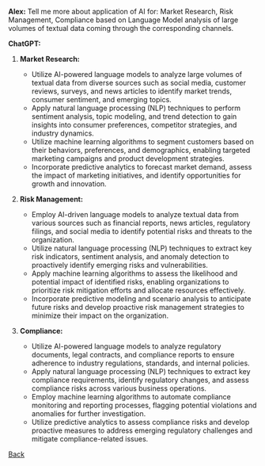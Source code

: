 <b>Alex:</b> Tell me more about application of AI for:  Market Research, Risk Management, Compliance based on Language Model analysis of large volumes of textual data coming through the corresponding channels.

<b>ChatGPT:</b><br>
1. **Market Research:**
   - Utilize AI-powered language models to analyze large volumes of textual data from diverse sources such as social media, customer reviews, surveys, and news articles to identify market trends, consumer sentiment, and emerging topics.
   - Apply natural language processing (NLP) techniques to perform sentiment analysis, topic modeling, and trend detection to gain insights into consumer preferences, competitor strategies, and industry dynamics.
   - Utilize machine learning algorithms to segment customers based on their behaviors, preferences, and demographics, enabling targeted marketing campaigns and product development strategies.
   - Incorporate predictive analytics to forecast market demand, assess the impact of marketing initiatives, and identify opportunities for growth and innovation.

2. **Risk Management:**
   - Employ AI-driven language models to analyze textual data from various sources such as financial reports, news articles, regulatory filings, and social media to identify potential risks and threats to the organization.
   - Utilize natural language processing (NLP) techniques to extract key risk indicators, sentiment analysis, and anomaly detection to proactively identify emerging risks and vulnerabilities.
   - Apply machine learning algorithms to assess the likelihood and potential impact of identified risks, enabling organizations to prioritize risk mitigation efforts and allocate resources effectively.
   - Incorporate predictive modeling and scenario analysis to anticipate future risks and develop proactive risk management strategies to minimize their impact on the organization.

3. **Compliance:**
   - Utilize AI-powered language models to analyze regulatory documents, legal contracts, and compliance reports to ensure adherence to industry regulations, standards, and internal policies.
   - Apply natural language processing (NLP) techniques to extract key compliance requirements, identify regulatory changes, and assess compliance risks across various business operations.
   - Employ machine learning algorithms to automate compliance monitoring and reporting processes, flagging potential violations and anomalies for further investigation.
   - Utilize predictive analytics to assess compliance risks and develop proactive measures to address emerging regulatory challenges and mitigate compliance-related issues.

[Back](https://github.com/ai-dialogue-facilitator/how-can-ai-help-business/blob/main/chatgpt/README.md)
